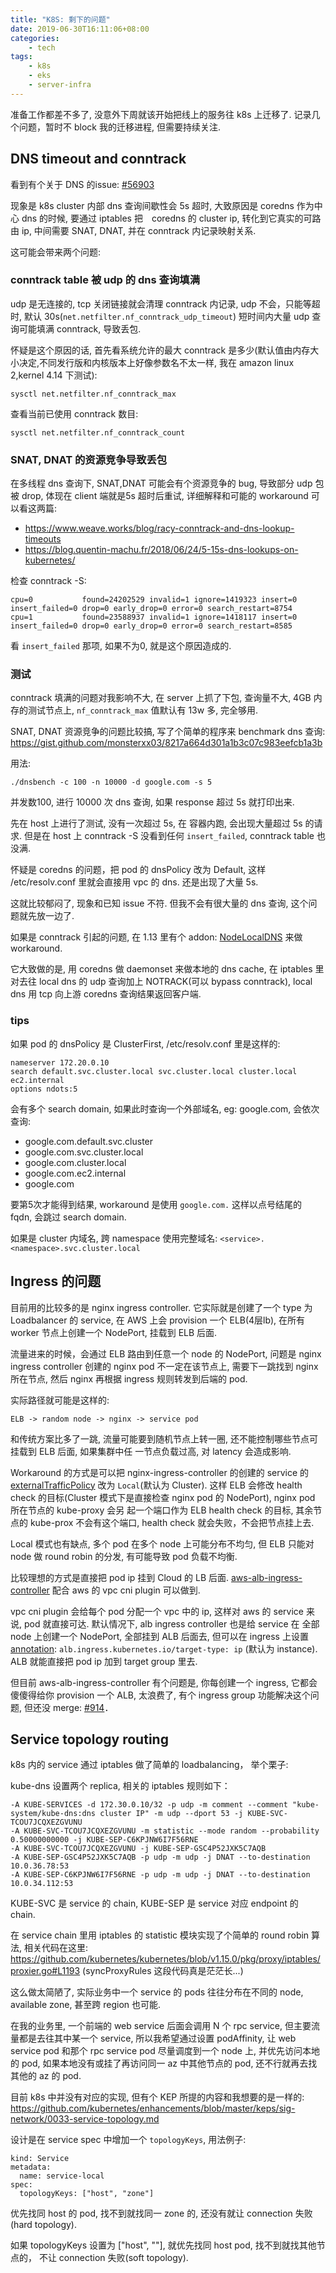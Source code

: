 ```yaml
---
title: "K8S: 剩下的问题"
date: 2019-06-30T16:11:06+08:00
categories:
    - tech
tags:
    - k8s
    - eks
    - server-infra
---
```


准备工作都差不多了, 没意外下周就该开始把线上的服务往 k8s 上迁移了. 记录几个问题，暂时不 block 我的迁移进程,
但需要持续关注.


## DNS timeout and conntrack

看到有个关于 DNS 的issue: [#56903](https://github.com/kubernetes/kubernetes/issues/56903)

现象是 k8s cluster 内部 dns 查询间歇性会 5s 超时, 大致原因是 coredns 作为中心 dns 的时候,
要通过 iptables 把　coredns 的 cluster ip, 转化到它真实的可路由 ip, 中间需要 SNAT, DNAT, 并在
conntrack 内记录映射关系. 

这可能会带来两个问题:

### conntrack table 被 udp 的 dns 查询填满

udp 是无连接的, tcp 关闭链接就会清理 conntrack 内记录, udp 不会，只能等超时, 默认 30s(`net.netfilter.nf_conntrack_udp_timeout`)
短时间内大量 udp 查询可能填满 conntrack, 导致丢包.

怀疑是这个原因的话, 首先看系统允许的最大 conntrack 是多少(默认值由内存大小决定,不同发行版和内核版本上好像参数名不太一样, 我在 amazon linux 2,kernel 4.14 下测试):

    sysctl net.netfilter.nf_conntrack_max

查看当前已使用 conntrack 数目:

    sysctl net.netfilter.nf_conntrack_count

### SNAT, DNAT 的资源竞争导致丢包

在多线程 dns 查询下, SNAT,DNAT 可能会有个资源竞争的 bug, 导致部分 udp 包被 drop, 体现在 client 端就是5s 超时后重试, 详细解释和可能的 workaround 可以看这两篇:

- https://www.weave.works/blog/racy-conntrack-and-dns-lookup-timeouts
- https://blog.quentin-machu.fr/2018/06/24/5-15s-dns-lookups-on-kubernetes/

检查 conntrack -S:

    cpu=0           found=24202529 invalid=1 ignore=1419323 insert=0 insert_failed=0 drop=0 early_drop=0 error=0 search_restart=8754
    cpu=1           found=23588937 invalid=1 ignore=1418117 insert=0 insert_failed=0 drop=0 early_drop=0 error=0 search_restart=8585


看 `insert_failed` 那项, 如果不为0, 就是这个原因造成的.

### 测试

conntrack 填满的问题对我影响不大, 在 server 上抓了下包, 查询量不大, 4GB 内存的测试节点上, `nf_conntrack_max` 值默认有 13w 多, 完全够用.

SNAT, DNAT 资源竞争的问题比较搞, 写了个简单的程序来 benchmark dns 查询: https://gist.github.com/monsterxx03/8217a664d301a1b3c07c983eefcb1a3b

用法:

    ./dnsbench -c 100 -n 10000 -d google.com -s 5


并发数100, 进行 10000 次 dns 查询, 如果 response 超过 5s 就打印出来.

先在 host 上进行了测试, 没有一次超过 5s, 在 容器内跑, 会出现大量超过 5s 的请求. 但是在 host 上 conntrack -S 没看到任何 `insert_failed`, conntrack table
也没满. 

怀疑是 coredns 的问题，把 pod 的 dnsPolicy 改为 Default, 这样 /etc/resolv.conf 里就会直接用 vpc 的 dns. 还是出现了大量 5s.　

这就比较郁闷了, 现象和已知 issue 不符. 但我不会有很大量的 dns 查询, 这个问题就先放一边了.

如果是 conntrack 引起的问题, 在 1.13 里有个 addon: [NodeLocalDNS](https://github.com/kubernetes/enhancements/blob/master/keps/sig-network/20190424-NodeLocalDNS-beta-proposal.md) 来做 workaround.

它大致做的是, 用 coredns 做 daemonset 来做本地的 dns cache, 在 iptables 里对去往 local dns 的 udp 查询加上 NOTRACK(可以 bypass conntrack), local dns 用 tcp 向上游 coredns 查询结果返回客户端.

### tips

如果 pod 的 dnsPolicy 是 ClusterFirst, /etc/resolv.conf 里是这样的:

    nameserver 172.20.0.10
    search default.svc.cluster.local svc.cluster.local cluster.local ec2.internal
    options ndots:5

会有多个 search domain, 如果此时查询一个外部域名, eg: google.com, 会依次查询:

- google.com.default.svc.cluster
- google.com.svc.cluster.local
- google.com.cluster.local
- google.com.ec2.internal
- google.com

要第5次才能得到结果, workaround 是使用 `google.com.` 这样以点号结尾的 fqdn, 会跳过 search domain.

如果是 cluster 内域名, 跨 namespace 使用完整域名: `<service>.<namespace>.svc.cluster.local`

## Ingress 的问题

目前用的比较多的是 nginx ingress controller. 它实际就是创建了一个 type 为 Loadbalancer 的 service,
在 AWS 上会 provision 一个 ELB(4层lb), 在所有 worker 节点上创建一个 NodePort, 挂载到 ELB 后面.

流量进来的时候，会通过 ELB 路由到任意一个 node 的 NodePort, 问题是 nginx ingress controller 创建的 nginx
pod 不一定在该节点上, 需要下一跳找到 nginx 所在节点, 然后 nginx 再根据 ingress 规则转发到后端的 pod.

实际路径就可能是这样的:

    ELB -> random node -> nginx -> service pod

和传统方案比多了一跳, 流量可能要到随机节点上转一圈, 还不能控制哪些节点可挂载到 ELB 后面, 如果集群中任
一节点负载过高, 对 latency 会造成影响.

Workaround 的方式是可以把 nginx-ingress-controller 的创建的 service 的 [externalTrafficPolicy](https://kubernetes.io/docs/tasks/access-application-cluster/create-external-load-balancer/#preserving-the-client-source-ip) 改为 `Local`(默认为 Cluster).
这样 ELB 会修改 health check 的目标(Cluster 模式下是直接检查 nginx pod 的 NodePort), nginx pod 所在节点的 kube-proxy 会另
起一个端口作为 ELB health check 的目标, 其余节点的 kube-prox 不会有这个端口, health check 就会失败，不会把节点挂上去. 

Local 模式也有缺点, 多个 pod 在多个 node 上可能分布不均匀, 但 ELB 只能对 node 做 round robin 的分发, 有可能导致 pod 负载不均衡.

比较理想的方式是直接把 pod ip 挂到 Cloud 的 LB 后面. [aws-alb-ingress-controller](https://github.com/kubernetes-sigs/aws-alb-ingress-controller) 配合 aws 的 vpc cni plugin 可以做到.

vpc cni plugin 会给每个 pod 分配一个 vpc 中的 ip, 这样对 aws 的 service 来说, pod 就直接可达.
默认情况下, alb ingress controller 也是给 service 在 全部 node 上创建一个 NodePort, 全部挂到
ALB 后面去, 但可以在 ingress 上设置 [annotation](https://kubernetes-sigs.github.io/aws-alb-ingress-controller/guide/ingress/annotation/#target-type): `alb.ingress.kubernetes.io/target-type: ip` (默认为 instance).
ALB 就能直接把 pod ip 加到 target group 里去.

但目前 aws-alb-ingress-controller 有个问题是, 你每创建一个 ingress, 它都会傻傻得给你 provision 一个 ALB, 太浪费了, 有个 ingress group 功能解决这个问题, 但还没 merge: [#914](https://github.com/kubernetes-sigs/aws-alb-ingress-controller/issues/914)．


## Service topology routing

k8s 内的 service 通过 iptables 做了简单的 loadbalancing， 举个栗子:

kube-dns 设置两个 replica, 相关的 iptables 规则如下：

    -A KUBE-SERVICES -d 172.30.0.10/32 -p udp -m comment --comment "kube-system/kube-dns:dns cluster IP" -m udp --dport 53 -j KUBE-SVC-TCOU7JCQXEZGVUNU
    -A KUBE-SVC-TCOU7JCQXEZGVUNU -m statistic --mode random --probability 0.50000000000 -j KUBE-SEP-C6KPJNW6I7F56RNE
    -A KUBE-SVC-TCOU7JCQXEZGVUNU -j KUBE-SEP-GSC4P52JXK5C7AQB
    -A KUBE-SEP-GSC4P52JXK5C7AQB -p udp -m udp -j DNAT --to-destination 10.0.36.78:53
    -A KUBE-SEP-C6KPJNW6I7F56RNE -p udp -m udp -j DNAT --to-destination 10.0.34.112:53

KUBE-SVC 是 service 的 chain, KUBE-SEP 是 service 对应 endpoint 的 chain.

在 service chain 里用 iptables 的 statistic 模块实现了个简单的 round robin 算法, 相关代码在这里: https://github.com/kubernetes/kubernetes/blob/v1.15.0/pkg/proxy/iptables/proxier.go#L1193 (syncProxyRules 这段代码真是茫茫长...)

这么做太简陋了, 实际业务中一个 service 的 pods 往往分布在不同的 node, available zone, 甚至跨 region 也可能.

在我的业务里, 一个前端的 web service 后面会调用 N 个 rpc service, 但主要流量都是去往其中某一个 service, 所以我希望通过设置 podAffinity, 让 web service pod 和那个 rpc service pod
尽量调度到一个 node 上, 并优先访问本地的 pod, 如果本地没有或挂了再访问同一 az 中其他节点的 pod, 还不行就再去找其他的 az 的 pod.

目前 k8s 中并没有对应的实现, 但有个 KEP 所提的内容和我想要的是一样的: https://github.com/kubernetes/enhancements/blob/master/keps/sig-network/0033-service-topology.md

设计是在 service spec 中增加一个 `topologyKeys`, 用法例子:

    kind: Service
    metadata:
      name: service-local
    spec:
      topologyKeys: ["host", "zone"]

优先找同 host 的 pod, 找不到就找同一 zone 的, 还没有就让 connection 失败(hard topology).

如果 topologyKeys 设置为 ["host", ""], 就优先找同 host pod, 找不到就找其他节点的， 不让 connection 失败(soft topology).
